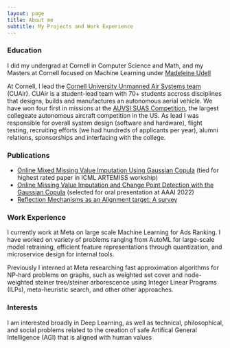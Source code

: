```yaml
---
layout: page
title: About me
subtitle: My Projects and Work Experience
---
```

### Education

I did my undergrad at Cornell in Computer Science and Math, and my Masters at Cornell focused on Machine Learning under [Madeleine Udell](https://people.orie.cornell.edu/mru8/)

At Cornell, I lead the [Cornell University Unmanned Air Systems team](https://cuair.org/) (CUAir). CUAir is a student-lead team with 70+ students accross disciplines that designs, builds and manufactures an autonomous aerial vehicle. We have won four first in missions at the [AUVSI SUAS Competition](https://suas-competition.org/), the largest collegeate autonomous aircraft competition in the US. As lead I was responsible for overall system design (software and hardware), flight testing, recruiting efforts (we had hundreds of applicants per year), alumni relations, sponsorships and interfacing with the college. 

### Publications
- [Online Mixed Missing Value Imputation Using Gaussian Copula](https://openreview.net/forum?id=ELfPj3k6vMM) (tied for highest rated paper in ICML ARTEMISS workship)
- [Online Missing Value Imputation and Change Point Detection with the Gaussian Copula](https://ojs.aaai.org/index.php/AAAI/article/view/20906) (selected for oral presentation at AAAI 2022)
- [Reflection Mechanisms as an Alignment target: A survey](https://www.lesswrong.com/posts/XyBWkoaqfnuEyNWXi/reflection-mechanisms-as-an-alignment-target-a-survey-1)

### Work Experience
I currently work at Meta on large scale Machine Learning for Ads Ranking. I have worked on variety of problems ranging from AutoML for large-scale model retraining, efficient feature representations through quantization, and microservice design for internal tools.

Previously I interned at Meta researching fast approximation algorithms for NP-hard problems on graphs, such as weighted set cover and node-weighted steiner tree/steiner arborescence using Integer Linear Programs (ILPs), meta-heuristic search, and other other approaches.


### Interests
I am interested broadly in Deep Learning, as well as technical, philosophical, and social problems related to the creation of safe Artifical General Intelligence (AGI) that is aligned with human values
